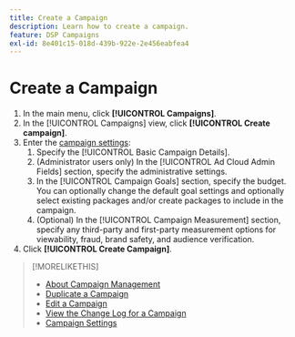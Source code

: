 ```yaml
---
title: Create a Campaign
description: Learn how to create a campaign.
feature: DSP Campaigns
exl-id: 8e401c15-018d-439b-922e-2e456eabfea4
---
```

# Create a Campaign

1. In the main menu, click **[!UICONTROL Campaigns]**.
1. In the [!UICONTROL Campaigns] view, click **[!UICONTROL Create campaign]**.
1. Enter the [campaign settings](campaign-settings.md):
    1. Specify the [!UICONTROL Basic Campaign Details].
    1. (Administrator users only) In the [!UICONTROL Ad Cloud Admin Fields] section, specify the administrative settings.
    1. In the [!UICONTROL Campaign Goals] section, specify the budget. You can optionally change the default goal settings and optionally select existing packages and/or create packages to include in the campaign.
    1. (Optional) In the [!UICONTROL Campaign Measurement] section, specify any third-party and first-party measurement options for viewability, fraud, brand safety, and audience verification.
1. Click **[!UICONTROL Create Campaign]**.

>[!MORELIKETHIS]
>
>* [About Campaign Management](campaign-about.md)
>* [Duplicate a Campaign](campaign-duplicate.md)
>* [Edit a Campaign](campaign-edit.md)
>* [View the Change Log for a Campaign](campaign-change-log.md)
>* [Campaign Settings](campaign-settings.md)
